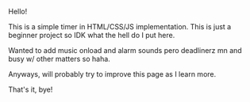 Hello!

This is a simple timer in HTML/CSS/JS implementation. 
This is just a beginner project so IDK what the hell do I put here.

Wanted to add music onload and alarm sounds pero deadlinerz mn and busy w/ other matters so haha.

Anyways, will probably try to improve this page as I learn more.

That's it, bye!
